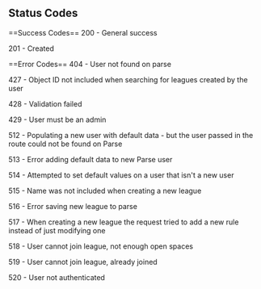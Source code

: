 Status Codes
------------

==Success Codes==
200 - General success

201 - Created

==Error Codes==
404 - User not found on parse

427 - Object ID not included when searching for leagues created by the user

428 - Validation failed

429 - User must be an admin

512 - Populating a new user with default data - but the user passed in the route could not be found on Parse

513 - Error adding default data to new Parse user

514 - Attempted to set default values on a user that isn't a new user

515 - Name was not included when creating a new league

516 - Error saving new league to parse

517 - When creating a new league the request tried to add a new rule instead of just modifying one

518 - User cannot join league, not enough open spaces

519 - User cannot join league, already joined

520 - User not authenticated